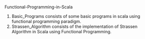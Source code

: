 Functional-Programming-in-Scala
1) Basic_Programs consists of some basic programs in scala using functional programming paradigm. 
2) Strassen_Algorithm consists of the implementation of Strassen Algorithm in Scala using Functional Programming.
